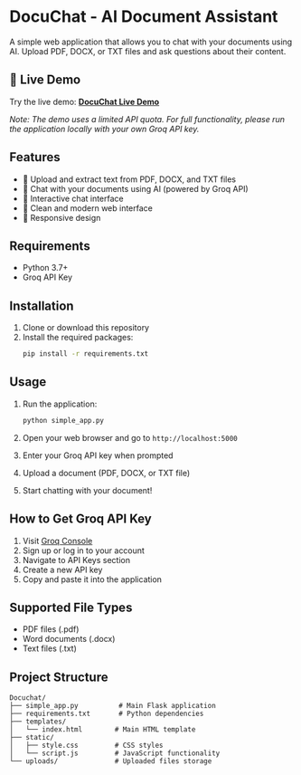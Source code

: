 # DocuChat - AI Document Assistant

A simple web application that allows you to chat with your documents using AI. Upload PDF, DOCX, or TXT files and ask questions about their content.

## 🚀 Live Demo

Try the live demo: **[DocuChat Live Demo](https://upgraded-space-bassoon-r47rv6pgv6x9fvqg-5000.app.github.dev/)**

*Note: The demo uses a limited API quota. For full functionality, please run the application locally with your own Groq API key.*

## Features

- 📄 Upload and extract text from PDF, DOCX, and TXT files
- 🤖 Chat with your documents using AI (powered by Groq API)
- 💬 Interactive chat interface
- 🎨 Clean and modern web interface
- 📱 Responsive design

## Requirements

- Python 3.7+
- Groq API Key

## Installation

1. Clone or download this repository
2. Install the required packages:
   ```bash
   pip install -r requirements.txt
   ```

## Usage

1. Run the application:
   ```bash
   python simple_app.py
   ```

2. Open your web browser and go to `http://localhost:5000`

3. Enter your Groq API key when prompted

4. Upload a document (PDF, DOCX, or TXT file)

5. Start chatting with your document!

## How to Get Groq API Key

1. Visit [Groq Console](https://console.groq.com/)
2. Sign up or log in to your account
3. Navigate to API Keys section
4. Create a new API key
5. Copy and paste it into the application

## Supported File Types

- PDF files (.pdf)
- Word documents (.docx)
- Text files (.txt)

## Project Structure

```
Docuchat/
├── simple_app.py          # Main Flask application
├── requirements.txt       # Python dependencies
├── templates/
│   └── index.html        # Main HTML template
├── static/
│   ├── style.css         # CSS styles
│   └── script.js         # JavaScript functionality
└── uploads/              # Uploaded files storage
```

